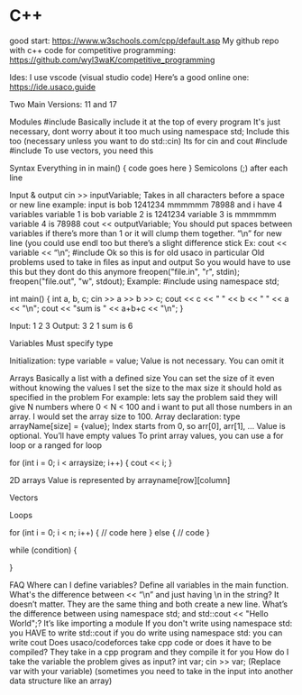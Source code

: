 # C++ 

good start: https://www.w3schools.com/cpp/default.asp
My github repo with c++ code for competitive programming: https://github.com/wyl3waK/competitive_programming 

Ides:
I use vscode (visual studio code)
Here’s a good online one: https://ide.usaco.guide 

Two Main Versions: 11 and 17


Modules 
#include <iostream>
Basically include it at the top of every program
It's just necessary, dont worry about it too much
using namespace std;
Include this too (necessary unless you want to do std::cin)
Its for cin and cout
#include <cmath>
#include <vector>
To use vectors, you need this

Syntax
Everything in in main() { code goes here }
Semicolons (;) after each line

Input & output
cin >> inputVariable;
Takes in all characters before a space or new line
example: input is bob 1241234 mmmmmm 78988
and i have 4 variables
variable 1 is bob
variable 2 is 1241234
variable 3 is mmmmmm
variable 4 is 78988 
cout << outputVariable;
You should put spaces between variables if there’s more than 1 or it will clump them together.
“\n” for new line
(you could use endl too but there’s a slight difference stick 
Ex: cout << variable << “\n”;
#include <cstdio>
Ok so this is for old usaco in particular
Old problems used to take in files as input and output
So you would have to use this but they dont do this anymore
freopen("file.in", "r", stdin);
freopen("file.out", "w", stdout);
Example: 
#include <iostream>
using namespace std;
 
int main() {
   int a, b, c; cin >> a >> b >> c;
   cout << c << " "  << b << " " << a << "\n";
   cout << "sum is " << a+b+c << "\n";
}
 

Input: 1 2 3
Output: 
3 2 1
sum is 6


Variables
Must specify type


Initialization: type variable = value;
Value is not necessary. You can omit it

Arrays
Basically a list with a defined size
You can set the size of it even without knowing the values
I set the size to the max size it should hold as specified in the problem
For example: lets say the problem said they will give N numbers where 0 < N < 100 and i want to put all those numbers in an array. I would set the array size to 100.
Array declaration: type arrayName[size] = {value};
Index starts from 0, so arr[0], arr[1], …
Value is optional. You’ll have empty values
To print array values, you can use a for loop or a ranged for loop


for (int i = 0; i < arraysize; i++) {
cout << i;
}



2D arrays 
Value is represented by arrayname[row][column]

Vectors

Loops

for (int i = 0; i < n; i++) {
	// code here
} else {
	// code
}

while (condition) {

}


FAQ
Where can I define variables? 
Define all variables in the main function. 
What's the difference between << “\n” and just having \n in the string?
It doesn’t matter. They are the same thing and both create a new line.
What’s the difference between using namespace std; and std::cout << "Hello World";?
It’s like importing a module
If you don't write using namespace std: you HAVE to write std::cout
if you do write using namespace std: you can write cout
Does usaco/codeforces take cpp code or does it have to be compiled?
They take in a cpp program and they compile it for you
How do I take the variable the problem gives as input?
int var; cin >> var; (Replace var with your variable)
(sometimes you need to take in the input into another data structure like an array)
